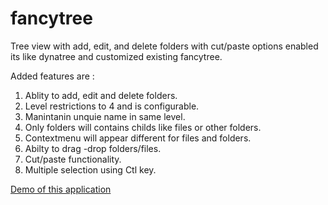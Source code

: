 fancytree
=========

Tree view with add, edit, and delete folders with cut/paste options enabled its like dynatree and customized existing fancytree.  

Added features are :

1. Ablity  to add, edit and delete folders.
2. Level restrictions to 4 and is configurable.
3. Manintanin unquie name in same level.
4. Only folders will contains childs like files or other folders.
5. Contextmenu will appear different for files and folders.
6. Abilty to drag -drop folders/files.
7. Cut/paste functionality.
8. Multiple selection using Ctl key.



<a href="http://fancytree.herokuapp.com/" target="_blank"> Demo of this application </a>
